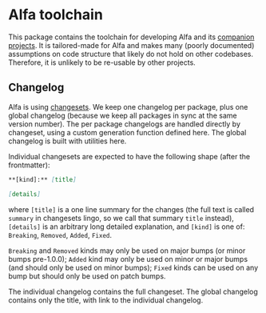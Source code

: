 # Alfa toolchain

This package contains the toolchain for developing Alfa and its [companion projects](../../docs/guides/README.md#alfa-structure). It is tailored-made for Alfa and makes many (poorly documented) assumptions on code structure that likely do not hold on other codebases. Therefore, it is unlikely to be re-usable by other projects.

## Changelog

Alfa is using [changesets](../../docs/guides/changeset.md). We keep one changelog per package, plus one global changelog (because we keep all packages in sync at the same version number). The per package changelogs are handled directly by changeset, using a custom generation function defined here. The global changelog is built with utilities here.

Individual changesets are expected to have the following shape (after the frontmatter):
```markdown
**[kind]:** [title]

[details]
```

where `[title]` is a one line summary for the changes (the full text is called `summary` in changesets lingo, so we call that summary `title` instead), `[details]` is an arbitrary long detailed explanation, and `[kind]` is one of: `Breaking`, `Removed`, `Added`, `Fixed`.

`Breaking` and `Removed` kinds may only be used on major bumps (or minor bumps pre-1.0.0); `Added` kind may only be used on minor or major bumps (and should only be used on minor bumps); `Fixed` kinds can be used on any bump but should only be used on patch bumps.

The individual changelog contains the full changeset. The global changelog contains only the title, with link to the individual changelog.
